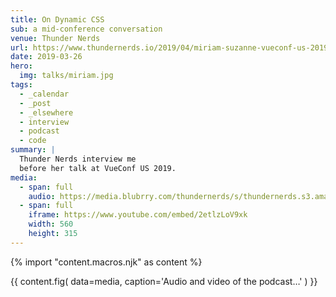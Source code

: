 ```yaml
---
title: On Dynamic CSS
sub: a mid-conference conversation
venue: Thunder Nerds
url: https://www.thundernerds.io/2019/04/miriam-suzanne-vueconf-us-2019/
date: 2019-03-26
hero:
  img: talks/miriam.jpg
tags:
  - _calendar
  - _post
  - _elsewhere
  - interview
  - podcast
  - code
summary: |
  Thunder Nerds interview me
  before her talk at VueConf US 2019.
media:
  - span: full
    audio: https://media.blubrry.com/thundernerds/s/thundernerds.s3.amazonaws.com/vueconf/206-miriam-suzanne-vueconf-us-2019.mp3
  - span: full
    iframe: https://www.youtube.com/embed/2etlzLoV9xk
    width: 560
    height: 315
---
```

{% import "content.macros.njk" as content %}

{{ content.fig(
  data=media,
  caption='Audio and video of the podcast…'
) }}
